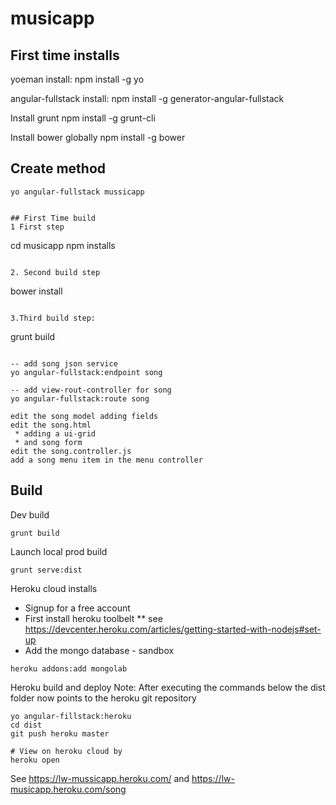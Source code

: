 # musicapp


## First time installs
yoeman install:
npm install -g yo

angular-fullstack install:
npm install -g generator-angular-fullstack

Install grunt
npm install -g grunt-cli

Install bower globally
npm install -g bower




## Create method
```
yo angular-fullstack mussicapp


## First Time build
1 First step
```
cd musicapp
npm installs
```

2. Second build step
```
bower install
```

3.Third build step:
```
grunt build
```

-- add song json service
yo angular-fullstack:endpoint song

-- add view-rout-controller for song
yo angular-fullstack:route song

edit the song model adding fields
edit the song.html
 * adding a ui-grid
 * and song form
edit the song.controller.js
add a song menu item in the menu controller
```

## Build

Dev build
```
grunt build
```

Launch local prod build
```
grunt serve:dist
```

Heroku cloud installs
* Signup for a free account
* First install heroku toolbelt
** see https://devcenter.heroku.com/articles/getting-started-with-nodejs#set-up
* Add the mongo database - sandbox

```
heroku addons:add mongolab
```

Heroku build and deploy
Note: After executing the commands below
the dist folder now points to the heroku git repository

```
yo angular-fillstack:heroku
cd dist
git push heroku master

# View on heroku cloud by
heroku open
```
See https://lw-mussicapp.heroku.com/
and https://lw-musicapp.heroku.com/song
